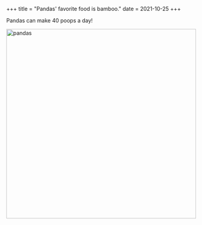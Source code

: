 +++
title = "Pandas' favorite food is bamboo."
date = 2021-10-25
+++

Pandas can make 40 poops a day!

<img src="https://upload.wikimedia.org/wikipedia/commons/thumb/6/67/Giant_Pandas_having_a_snack.jpg/640px-Giant_Pandas_having_a_snack.jpg" alt="pandas" width="500">

